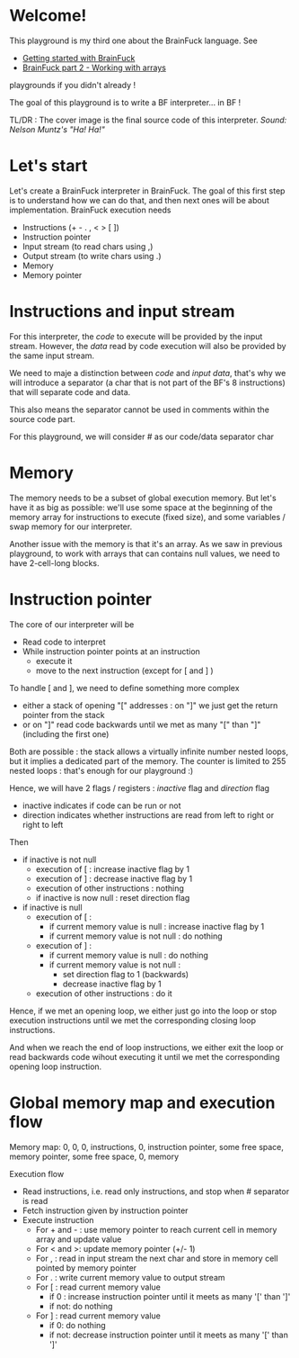 # Welcome!

This playground is my third one about the BrainFuck language. See 
* [Getting started with BrainFuck](https://tech.io/playgrounds/50426/getting-started-with-brainfuck/welcome)
* [BrainFuck part 2 - Working with arrays](https://tech.io/playgrounds/50443/brainfuck-part-2---working-with-arrays/welcome)

playgrounds if you didn't already !

The goal of this playground is to write a BF interpreter... in BF !

TL/DR : The cover image is the final source code of this interpreter. _Sound: Nelson Muntz's "Ha! Ha!"_

# Let's start

Let's create a BrainFuck interpreter in BrainFuck. The goal of this first step is to understand how we can do that, and then next ones will be about implementation.
BrainFuck execution needs
* Instructions (+ - . , < > [ ])
* Instruction pointer
* Input stream (to read chars using ,)
* Output stream (to write chars using .)
* Memory
* Memory pointer

# Instructions and input stream
For this interpreter, the _code_ to execute will be provided by the input stream. However, the _data_ read by code execution will also be provided by the same input stream.

We need to maje a distinction between _code_ and _input data_, that's why we will introduce a separator (a char that is not part of the BF's 8 instructions) that will separate code and data.

This also means the separator cannot be used in comments within the source code part.

For this playground, we will consider # as our code/data separator char

# Memory

The memory needs to be a subset of global execution memory. But let's have it as big as possible: we'll use some space at the beginning of the memory array for instructions to execute (fixed size), and some variables / swap memory for our interpreter.

Another issue with the memory is that it's an array. As we saw in previous playground, to work with arrays that can contains null values, we need to have 2-cell-long blocks.

# Instruction pointer

The core of our interpreter will be
* Read code to interpret
* While instruction pointer points at an instruction
  * execute it
  * move to the next instruction (except for [ and ] )

To handle [ and ], we need to define something more complex
* either a stack of opening "[" addresses : on "]" we just get the return pointer from the stack
* or on "]" read code backwards until we met as many "[" than "]" (including the first one)

Both are possible : the stack allows a virtually infinite number nested loops, but it implies a dedicated part of the memory. The counter is limited to 255 nested loops : that's enough for our playground :)

Hence, we will have 2 flags / registers : _inactive_ flag and _direction_ flag
* inactive indicates if code can be run or not
* direction indicates whether instructions are read from left to right or right to left

Then
* if inactive is not null
  * execution of [ : increase inactive flag by 1
  * execution of ] : decrease inactive flag by 1
  * execution of other instructions : nothing
  * if inactive is now null : reset direction flag
* if inactive is null
  * execution of [ :
    * if current memory value is null : increase inactive flag by 1
    * if current memory value is not null : do nothing
  * execution of ] :
    * if current memory value is null : do nothing
    * if current memory value is not null : 
      * set direction flag to 1 (backwards)
      * decrease inactive flag by 1
  * execution of other instructions : do it

Hence, if we met an opening loop, we either just go into the loop or stop execution instructions until we met the corresponding closing loop instructions.

And when we reach the end of loop instructions, we either exit the loop or read backwards code wihout executing it until we met the corresponding opening loop instruction.

# Global memory map and execution flow

Memory map: 0, 0, 0, instructions, 0, instruction pointer, some free space, memory pointer, some free space, 0, memory

Execution flow
* Read instructions, i.e. read only instructions, and stop when # separator is read
* Fetch instruction given by instruction pointer
* Execute instruction
  * For + and - : use memory pointer to reach current cell in memory array and update value
  * For < and >: update memory pointer (+/- 1)
  * For , : read in input stream the next char and store in memory cell pointed by memory pointer
  * For . : write current memory value to output stream
  * For [ : read current memory value
    * if 0 : increase instruction pointer until it meets as many '[' than ']'
    * if not: do nothing
  * For ] : read current memory value
    * if 0: do nothing
    * if not: decrease instruction pointer until it meets as many '[' than ']'

